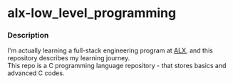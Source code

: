 # alx-low_level_programming

### Description
I'm actually learning a full-stack engineering program at [ALX](https://alxafrica), and this repository describes my learning journey. <br>
This repo is a C programming language repository - that stores basics and advanced C codes.
